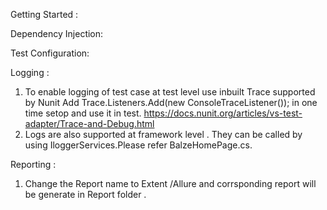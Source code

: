 ﻿Getting Started :

Dependency Injection:

Test Configuration:

Logging :
 1. To enable logging of test case at test level use inbuilt Trace supported by Nunit
   Add Trace.Listeners.Add(new ConsoleTraceListener()); in one time setop and use it in test.
https://docs.nunit.org/articles/vs-test-adapter/Trace-and-Debug.html
2. Logs are also supported at framework level . They can be called by using IloggerServices.Please refer BalzeHomePage.cs.

Reporting :
1. Change the Report name to Extent /Allure and corrsponding report will be
   generate in Report folder .